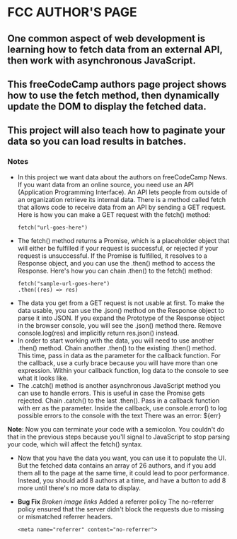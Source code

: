 # FCC AUTHOR'S PAGE

## One common aspect of web development is learning how to fetch data from an external API, then work with asynchronous JavaScript.

## This freeCodeCamp authors page project shows how to use the fetch method, then dynamically update the DOM to display the fetched data.

## This project will also teach how to paginate your data so you can load results in batches.

### Notes

- In this project we want data about the authors on freeCodeCamp News. If you want data from an online source, you need use an API (Application Programming Interface). An API lets people from outside of an organization retrieve its internal data.
  There is a method called fetch that allows code to receive data from an API by sending a GET request.
  Here is how you can make a GET request with the fetch() method:
  ```
  fetch("url-goes-here")
  ```
- The fetch() method returns a Promise, which is a placeholder object that will either be fulfilled if your request is successful, or rejected if your request is unsuccessful.
  If the Promise is fulfilled, it resolves to a Response object, and you can use the .then() method to access the Response.
  Here's how you can chain .then() to the fetch() method:
  ```
  fetch("sample-url-goes-here")
  .then((res) => res)
  ```
- The data you get from a GET request is not usable at first. To make the data usable, you can use the .json() method on the Response object to parse it into JSON. If you expand the Prototype of the Response object in the browser console, you will see the .json() method there. Remove console.log(res) and implicitly return res.json() instead.
- In order to start working with the data, you will need to use another .then() method. Chain another .then() to the existing .then() method. This time, pass in data as the parameter for the callback function. For the callback, use a curly brace because you will have more than one expression. Within your callback function, log data to the console to see what it looks like.
- The .catch() method is another asynchronous JavaScript method you can use to handle errors. This is useful in case the Promise gets rejected. Chain .catch() to the last .then(). Pass in a callback function with err as the parameter. Inside the callback, use console.error() to log possible errors to the console with the text There was an error: ${err}

**Note**: Now you can terminate your code with a semicolon. You couldn't do that in the previous steps because you'll signal to JavaScript to stop parsing your code, which will affect the fetch() syntax.

- Now that you have the data you want, you can use it to populate the UI. But the fetched data contains an array of 26 authors, and if you add them all to the page at the same time, it could lead to poor performance.
  Instead, you should add 8 authors at a time, and have a button to add 8 more until there's no more data to display.

- **Bug Fix** _Broken image links_
  Added a referrer policy
  The no-referrer policy ensured that the server didn't block the requests due to missing or mismatched referrer headers.
  ```
  <meta name="referrer" content="no-referrer">
  ```
